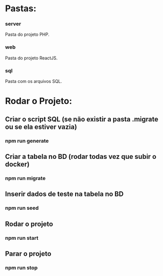 # Pastas: #


### <b>server</b> ### 
Pasta do projeto PHP.


### <b>web</b> ### 
Pasta do projeto ReactJS.


### <b>sql</b> ### 
Pasta com os arquivos SQL.




# Rodar o Projeto: # 

## Criar o script SQL (se não existir a pasta .migrate ou se ela estiver vazia) ##
### npm run generate ###

## Criar a tabela no BD (rodar todas vez que subir o docker) ##
### npm run migrate ###

## Inserir dados de teste na tabela no BD ##
### npm run seed ###

## Rodar o projeto ##
### npm run start ###

## Parar o projeto ##
### npm run stop ###


